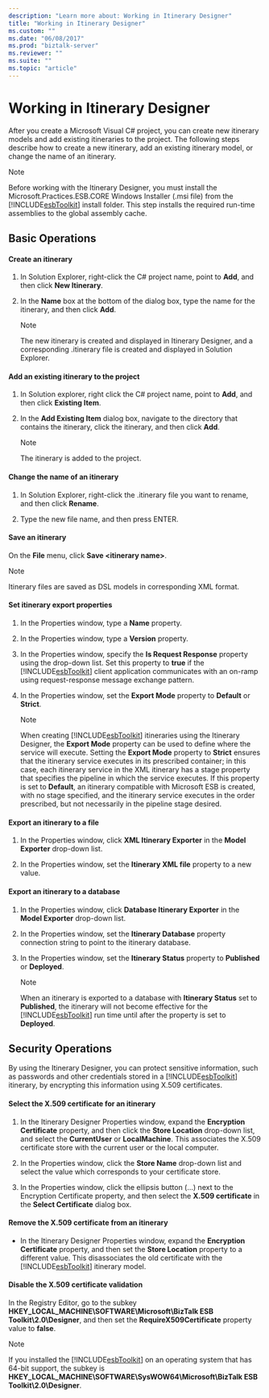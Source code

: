 ```yaml
---
description: "Learn more about: Working in Itinerary Designer"
title: "Working in Itinerary Designer"
ms.custom: ""
ms.date: "06/08/2017"
ms.prod: "biztalk-server"
ms.reviewer: ""
ms.suite: ""
ms.topic: "article"
---
```

# Working in Itinerary Designer
After you create a Microsoft Visual C# project, you can create new itinerary models and add existing itineraries to the project. The following steps describe how to create a new itinerary, add an existing itinerary model, or change the name of an itinerary.  
  
> [!NOTE]
>  Before working with the Itinerary Designer, you must install the Microsoft.Practices.ESB.CORE Windows Installer (.msi file) from the [!INCLUDE[esbToolkit](../includes/esbtoolkit-md.md)] install folder. This step installs the required run-time assemblies to the global assembly cache.  
  
## Basic Operations  

#### Create an itinerary  
  
1.  In Solution Explorer, right-click the C# project name, point to **Add**, and then click **New Itinerary**.  
  
2.  In the **Name** box at the bottom of the dialog box, type the name for the itinerary, and then click **Add**.  
  
    > [!NOTE]
    >  The new itinerary is created and displayed in Itinerary Designer, and a corresponding .itinerary file is created and displayed in Solution Explorer.  
  
#### Add an existing itinerary to the project
  
1.  In Solution explorer, right click the C# project name, point to **Add**, and then click **Existing Item**.  
  
2.  In the **Add Existing Item** dialog box, navigate to the directory that contains the itinerary, click the itinerary, and then click **Add**.  
  
    > [!NOTE]
    >  The itinerary is added to the project.  
  
#### Change the name of an itinerary  
  
1.  In Solution Explorer, right-click the .itinerary file you want to rename, and then click **Rename**.  
  
2.  Type the new file name, and then press ENTER.  
  
#### Save an itinerary  
  
On the **File** menu, click **Save \<itinerary name\>**.  
  
> [!NOTE]
>  Itinerary files are saved as DSL models in corresponding XML format.  
  
#### Set itinerary export properties  
  
1. In the Properties window, type a **Name** property.  
  
2. In the Properties window, type a **Version** property.  
  
3. In the Properties window, specify the **Is Request Response** property using the drop-down list. Set this property to **true** if the [!INCLUDE[esbToolkit](../includes/esbtoolkit-md.md)] client application communicates with an on-ramp using request-response message exchange pattern.  
  
4. In the Properties window, set the **Export Mode** property to **Default** or **Strict**.  
  
   > [!NOTE]
   >  When creating [!INCLUDE[esbToolkit](../includes/esbtoolkit-md.md)] itineraries using the Itinerary Designer, the **Export Mode** property can be used to define where the service will execute. Setting the **Export Mode** property to **Strict** ensures that the itinerary service executes in its prescribed container; in this case, each itinerary service in the XML itinerary has a stage property that specifies the pipeline in which the service executes. If this property is set to **Default**, an itinerary compatible with Microsoft ESB is created, with no stage specified, and the itinerary service executes in the order prescribed, but not necessarily in the pipeline stage desired.  
  
#### Export an itinerary to a file  
  
1.  In the Properties window, click **XML Itinerary Exporter** in the **Model Exporter** drop-down list.  
  
2.  In the Properties window, set the **Itinerary XML file** property to a new value.  
  
#### Export an itinerary to a database  
  
1. In the Properties window, click **Database Itinerary Exporter** in the **Model Exporter** drop-down list.  
  
2. In the Properties window, set the **Itinerary Database** property connection string to point to the itinerary database.  
  
3. In the Properties window, set the **Itinerary Status** property to **Published** or **Deployed**.  
  
   > [!NOTE]
   >  When an itinerary is exported to a database with **Itinerary Status** set to **Published**, the itinerary will not become effective for the [!INCLUDE[esbToolkit](../includes/esbtoolkit-md.md)] run time until after the property is set to **Deployed**.  
  
## Security Operations  
 By using the Itinerary Designer, you can protect sensitive information, such as passwords and other credentials stored in a [!INCLUDE[esbToolkit](../includes/esbtoolkit-md.md)] itinerary, by encrypting this information using X.509 certificates.  
  
#### Select the X.509 certificate for an itinerary  
  
1.  In the Itinerary Designer Properties window, expand the **Encryption Certificate** property, and then click the **Store Location** drop-down list, and select the **CurrentUser** or **LocalMachine**. This associates the X.509 certificate store with the current user or the local computer.  
  
2.  In the Properties window, click the **Store Name** drop-down list and select the value which corresponds to your certificate store.  
  
3.  In the Properties window, click the ellipsis button (...) next to the Encryption Certificate property, and then select the **X.509 certificate** in the **Select Certificate** dialog box.  
  
#### Remove the X.509 certificate from an itinerary  
  
- In the Itinerary Designer Properties window, expand the **Encryption Certificate** property, and then set the **Store Location** property to a different value. This disassociates the old certificate with the [!INCLUDE[esbToolkit](../includes/esbtoolkit-md.md)] itinerary model.  
  
#### Disable the X.509 certificate validation  
  
In the Registry Editor, go to the subkey **HKEY_LOCAL_MACHINE\SOFTWARE\Microsoft\BizTalk ESB Toolkit\2.0\Designer**, and then set the **RequireX509Certificate** property value to **false**.  
  
> [!NOTE]
>  If you installed the [!INCLUDE[esbToolkit](../includes/esbtoolkit-md.md)] on an operating system that has 64-bit support, the subkey is **HKEY_LOCAL_MACHINE\SOFTWARE\SysWOW64\Microsoft\BizTalk ESB Toolkit\2.0\Designer**.
